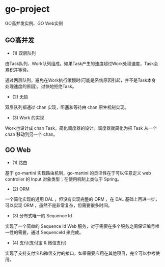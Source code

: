 # go-project
GO高并发实例、GO Web实例

## GO高并发

- (1) 双层队列

由Task队列、Work队列组成。如果Task产生的速度超过Work处理速度，Task会累积并等待。

通过两层队列，避免在Work执行缓慢时(可能是系统原因引起，并不是Task本身处理速度的原因)，过快地拒绝Task。

- (2) 无锁

双层队列都通过 chan 实现，阻塞和等待由 chan 原生机制实现。

- (3) Work 的实现

Work也设计成 chan Task，简化调度器的设计。调度器就简化为把 Task 从一个 chan 移动到另一个 chan。



## GO Web

- (1) 路由

基于 go-martini 实现路由机制，go-martini 的灵活性在于可以任意定义 web controller 的 Input 对象类型；在使用机制上类似于 Spring。

- (2) ORM

一个简化实现的通用 DAL ，但没有实现完整的 ORM ，在 DAL 基础上再进一步，可以实现 ORM ，虽然不是非常复杂，但需要很多时间。

- (3) 分布式唯一的 Sequence Id

实现了一个简单的 Sequence Id Web 服务，对于需要在多个服务之间保证编号唯一性的需要，通过 SequenceId 来完成。

- (4) 支付(支付宝 & 微信支付)

实现了支持支付宝和微信支付的接口，如果需要应用在其他项目，完全可以参考使用。


